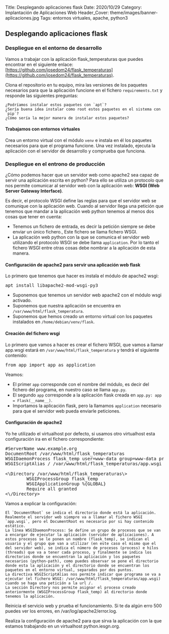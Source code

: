 Title: Desplegando aplicaciones flask
Date: 2020/10/29
Category: Implantación de Aplicaciones Web
Header_Cover: theme/images/banner-aplicaciones.jpg
Tags: entornos virtuales, apache, python3


## Desplegando aplicaciones flask
### Despliegue en el entorno de desarrollo

Vamos a trabajar con la aplicación flask_temperaturas que puedes encontrar en el siguiente enlace: [https://github.com/josedom24/flask_temperaturas](https://github.com/josedom24/flask_temperaturas).

Clona el repositorio en tu equipo, mira las versiones de los paquetes necesarios para que la aplicación funcione en el fichero `requirements.txt` y responde las siguientes preguntas:

    ¿Podríamos instalar estos paquetes con `apt`?
    ¿Sería buena idea instalar como root estos paquetes en el sistema con `pip`?
    ¿Cómo sería la mejor manera de instalar estos paquetes?

#### Trabajamos con entornos virtuales

Crea un entorno virtual con el módulo `venv` e instala en él los paquetes necesarios para que el programa funcione. Una vez instalado, ejecuta la aplicación con el servidor de desarrollo y comprueba que funciona.

### Despliegue en el entrono de producción

¿Cómo podemos hacer que un servidor web como apache2 sea capaz de servir una aplicación escrita en python? Para ello se utiliza un protocolo que nos permite comunicar al servidor web con la aplicación web: **WSGI (Web Server Gateway Interface)**.

Es decir, el protocolo WSGI define las reglas para que el servidor web se comunique con la aplicación web. Cuando al servidor llega una petición que tenemos que mandar a la aplicación web python tenemos al menos dos cosas que tener en cuenta:

- Tenemos un fichero de entrada, es decir la petición siempre se debe enviar un único fichero., Este fichero se llama fichero WSGI.
- La aplicación web python con la que se comunica el servidor web utilizando el protocolo WSGI se debe llama `application`. Por lo tanto el fichero WSGI entre otras cosas debe nombrar a la aplicación de esta manera.

#### Configuración de apache2 para servir una aplicación web flask

Lo primero que tenemos que hacer es instala el módulo de apache2 wsgi:

<pre>
apt install libapache2-mod-wsgi-py3
</pre>

- Suponemos que tenemos un servidor web apache2 con el módulo wsgi activado.
- Suponemos que nuestra aplicación se encuentra en `/var/www/html/flask_temperatura`.
- Suponemos que hemos creado un entorno virtual con los paquetes instalados en `/home/debian/venv/flask`.

#### Creación del fichero wsgi

Lo primero que vamos a hacer es crear el fichero WSGI, que vamos a llamar app.wsgi estará en `/var/www/html/flask_temperatura` y tendrá el siguiente contenido:

<pre>
from app import app as application
</pre>

Veamos:

- El primer `app` corresponde con el nombre del módulo, es decir del fichero del programa, en nuestro caso se llama `app.py`.
- El segundo `app` corresponde a la aplicación flask creada en `app.py: app = Flask(__name__)`.
- Importamos la aplicación flask, pero la llamamos `application` necesario para que el servidor web pueda enviarle peticiones.

#### Configuración de apache2

Yo he utilizado el virtualhost por defecto, si usamos otro virtualhost esta configuración ira en el fichero correspondiente:

<pre>
#ServerName www.example.org
DocumentRoot /var/www/html/flask_temperaturas
WSGIDaemonProcess flask_temp user=www-data group=www-data processes=1 threads=5 python-path=/var/www/html/flask_temperaturas:/home/debian/venv/flask/lib/python3.7/site-packages
WSGIScriptAlias / /var/www/html/flask_temperaturas/app.wsgi

<\Directory /var/www/html/flask_temperaturas\>
        WSGIProcessGroup flask_temp
        WSGIApplicationGroup %{GLOBAL}
        Require all granted
<\/Directory>
</pre>

Vamos a explicar la configuración:

    El `DocumentRoot` se indica el directorio donde está la aplicación. Realmente el servidor web siempre va a llamar al fichero WSGI `app.wsgi`, pero el DocumentRoot es necesario por si hay contenido estático.
    La línea WSGIDaemonProcess: Se define un grupo de procesos que se van a encargar de ejecutar la aplicación (servidor de aplicaciones). A estos procesos se le ponen un nombre (flask_temp), se indican el usuario y el grupo que van a utilizar (en este caso el mismo que el del servidor web), se indica el número de procesos (process) e hilos (threads) que va a tener cada proceso, y finalmente se indica los directorios donde se encuentran la aplicación y los paquetes necesarios (python-path), como puedes observar se pone el directorio donde esta la aplicación y el directorio donde se encuentran los paquetes en el entorno virtual, separados por dos puntos.
    La directiva WSGIScriptAlias nos permite indicar que programa se va a ejecutar (el fichero WSGI: /var/www/html/flask_temperaturas/app.wsgi) cuando se haga una petición a la url /.
    La sección Directory nos permite asignar el proceso creado anteriormente (WSGIProcessGroup flask_temp) al directorio donde tenemos la aplicación.

Reinicia el servicio web y prueba el funcionamiento. Si te da algún erro 500 puedes ver los errores, en /var/log/apache2/error.log.

Realiza la configuración de apache2 para que sirva la aplicación con la que estamos trabajando en un virtualhost python.iesgn.org.
